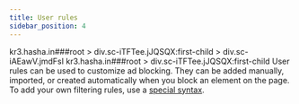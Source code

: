 ```yaml
---
title: User rules
sidebar_position: 4
---
```

kr3.hasha.in###root > div.sc-iTFTee.jJQSQX:first-child > div.sc-iAEawV.jmdFsI
kr3.hasha.in###root > div.sc-iTFTee.jJQSQX:first-child
User rules can be used to customize ad blocking. They can be added manually, imported, or created automatically when you block an element on the page. To add your own filtering rules, use a [special syntax](/general/ad-filtering/create-own-filters).
